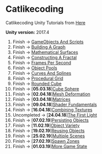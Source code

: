 # Catlikecoding
Catlikecoding Unity Tutorials from [Here](http://catlikecoding.com/unity/tutorials/)

**Unity version:** 2017.4

1.  Finish -> [GameObjects And Scripts](http://catlikecoding.com/unity/tutorials/basics/game-objects-and-scripts/)
2.  Finish -> [Building A Graph](http://catlikecoding.com/unity/tutorials/basics/building-a-graph/)
3.  Finish -> [Mathematical Surfaces](http://catlikecoding.com/unity/tutorials/basics/mathematical-surfaces/)
4.  Finish -> [Constructing A Fractal](http://catlikecoding.com/unity/tutorials/constructing-a-fractal/)
5.  Finish -> [Frames Per Second](http://catlikecoding.com/unity/tutorials/frames-per-second/)
6.  Finish -> [Object Pools](http://catlikecoding.com/unity/tutorials/object-pools/)
7.  Finish -> [Curves And Splines](http://catlikecoding.com/unity/tutorials/curves-and-splines/)
8.  Finish -> [Procedural Grid](http://catlikecoding.com/unity/tutorials/procedural-grid/)
9.  Finish -> [Rounded Cube](http://catlikecoding.com/unity/tutorials/rounded-cube/)
10. Finish -> [**05.03.18**][Cube Sphere](http://catlikecoding.com/unity/tutorials/cube-sphere/)
11. Finish -> [**02.04.18**][Mesh Deformation](http://catlikecoding.com/unity/tutorials/mesh-deformation/)
12. Finish -> [**03.04.18**][Matrices](http://catlikecoding.com/unity/tutorials/rendering/part-1/)
13. Finish -> [**09.04.18**][Shader Fundamentals](http://catlikecoding.com/unity/tutorials/rendering/part-2/)
14. Finish -> [**16.04.18**][Combining Textures](http://catlikecoding.com/unity/tutorials/rendering/part-3/)
15. Uncompleted -> [**24.04.18**][The First Light](http://catlikecoding.com/unity/tutorials/rendering/part-4/)
16. Finish -> [**07.02.19**][Persisting Objects](https://catlikecoding.com/unity/tutorials/object-management/persisting-objects/)
17. Finish -> [**11.02.19**][Object Variety](https://catlikecoding.com/unity/tutorials/object-management/object-variety/)
18. Finish -> [**19.02.19**][Reusing Objects](https://catlikecoding.com/unity/tutorials/object-management/reusing-objects/)
19. Finish -> [**25.02.19**][Multiple Scenes](https://catlikecoding.com/unity/tutorials/object-management/multiple-scenes/)
20. Finish -> [**27.02.19**][Spawn Zones](https://catlikecoding.com/unity/tutorials/object-management/spawn-zones/)
21. Finish -> [**01.03.19**][More Game State](https://catlikecoding.com/unity/tutorials/object-management/more-game-state/)